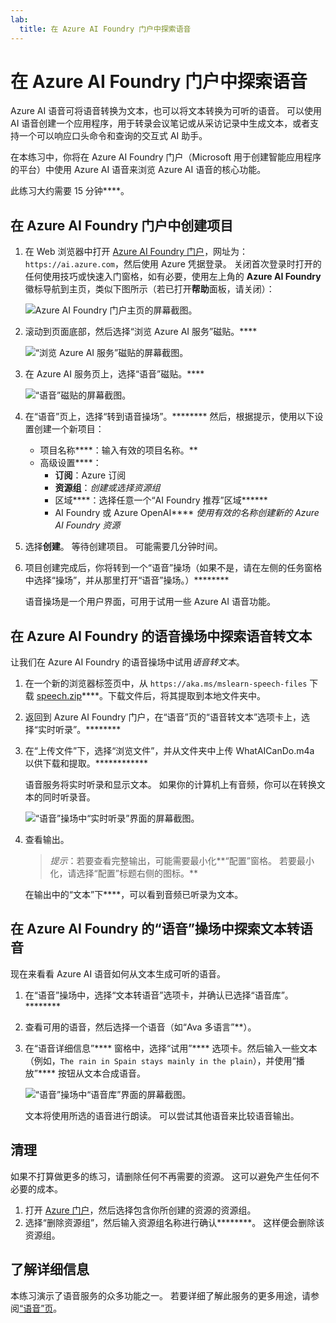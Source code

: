 ```yaml
---
lab:
  title: 在 Azure AI Foundry 门户中探索语音
---
```


# 在 Azure AI Foundry 门户中探索语音

Azure AI 语音可将语音转换为文本，也可以将文本转换为可听的语音。 可以使用 AI 语音创建一个应用程序，用于转录会议笔记或从采访记录中生成文本，或者支持一个可以响应口头命令和查询的交互式 AI 助手。

在本练习中，你将在 Azure AI Foundry 门户（Microsoft 用于创建智能应用程序的平台）中使用 Azure AI 语音来浏览 Azure AI 语音的核心功能。 

此练习大约需要 15 分钟****。

## 在 Azure AI Foundry 门户中创建项目

1. 在 Web 浏览器中打开 [Azure AI Foundry 门户](https://ai.azure.com)，网址为：`https://ai.azure.com`，然后使用 Azure 凭据登录。 关闭首次登录时打开的任何使用技巧或快速入门窗格，如有必要，使用左上角的 **Azure AI Foundry** 徽标导航到主页，类似下图所示（若已打开**帮助**面板，请关闭）：

    ![Azure AI Foundry 门户主页的屏幕截图。](./media/ai-foundry-portal.png)

1. 滚动到页面底部，然后选择“浏览 Azure AI 服务”磁贴。****

    ![“浏览 Azure AI 服务”磁贴的屏幕截图。](./media/ai-services.png)

1. 在 Azure AI 服务页上，选择“语音”磁贴。****

    ![“语音”磁贴的屏幕截图。](./media/speech.png)

1. 在“语音”页上，选择“转到语音操场”。******** 然后，根据提示，使用以下设置创建一个新项目：
    - 项目名称****：输入有效的项目名称。**
    - 高级设置****：
        - **订阅**：Azure 订阅
        - **资源组**：*创建或选择资源组*
        - 区域****：选择任意一个“AI Foundry 推荐”区域******
        - AI Foundry 或 Azure OpenAI**** *使用有效的名称创建新的 Azure AI Foundry 资源*

1. 选择**创建**。 等待创建项目。 可能需要几分钟时间。

1. 项目创建完成后，你将转到一个“语音”操场（如果不是，请在左侧的任务窗格中选择“操场”，并从那里打开“语音”操场。）********

    语音操场是一个用户界面，可用于试用一些 Azure AI 语音功能。  

## 在 Azure AI Foundry 的语音操场中探索语音转文本

让我们在 Azure AI Foundry 的语音操场中试用*语音转文本*。

1. 在一个新的浏览器标签页中，从 `https://aka.ms/mslearn-speech-files` 下载 [speech.zip](https://aka.ms/mslearn-speech-files)****。下载文件后，将其提取到本地文件夹中。 

1. 返回到 Azure AI Foundry 门户，在“语音”页的“语音转文本”选项卡上，选择“实时听录”。********

1. 在“上传文件”下，选择“浏览文件”，并从文件夹中上传 WhatAICanDo.m4a 以供下载和提取。************

    语音服务将实时听录和显示文本。 如果你的计算机上有音频，你可以在转换文本的同时听录音。

    ![“语音”操场中“实时听录”界面的屏幕截图。](./media/real-time-transcription.png)

1. 查看输出。 

    >*提示*：若要查看完整输出，可能需要最小化**“配置”窗格。 若要最小化，请选择“配置”标题右侧的图标。**

    在输出中的“文本”下****，可以看到音频已听录为文本。

## 在 Azure AI Foundry 的“语音”操场中探索文本转语音

现在来看看 Azure AI 语音如何从文本生成可听的语音。

1. 在“语音”操场中，选择“文本转语音”选项卡，并确认已选择“语音库”。********
1. 查看可用的语音，然后选择一个语音（如“Ava 多语言”**）。
1. 在“语音详细信息”**** 窗格中，选择“试用”**** 选项卡。然后输入一些文本（例如，`The rain in Spain stays mainly in the plain`），并使用“播放”**** 按钮从文本合成语音。

    ![“语音”操场中“语音库”界面的屏幕截图。](./media/voice-gallery.png)

    文本将使用所选的语音进行朗读。 可以尝试其他语音来比较语音输出。

## 清理

如果不打算做更多的练习，请删除任何不再需要的资源。 这可以避免产生任何不必要的成本。

1. 打开 [Azure 门户]( https://portal.azure.com)，然后选择包含你所创建的资源的资源组。
1. 选择“删除资源组”，然后输入资源组名称进行确认********。 这样便会删除该资源组。

## 了解详细信息

本练习演示了语音服务的众多功能之一。 若要详细了解此服务的更多用途，请参阅[“语音”页](https://azure.microsoft.com/services/cognitive-services/speech-services)。
